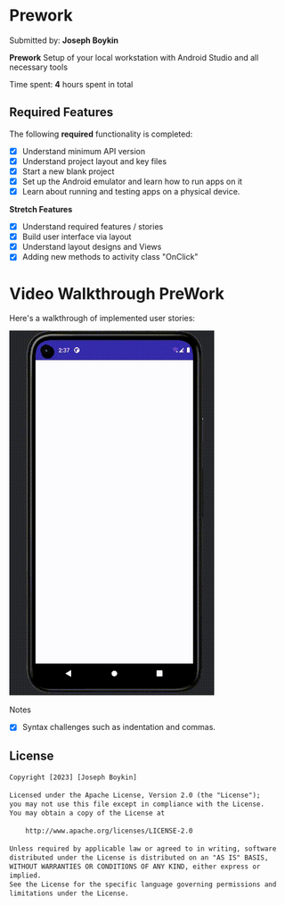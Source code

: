 # Prework

Submitted by: **Joseph Boykin**

**Prework** Setup of your local workstation with Android Studio and all necessary tools

Time spent: **4** hours spent in total

## Required Features

The following **required** functionality is completed:

- [x] Understand minimum API version
- [x] Understand project layout and key files
- [x] Start a new blank project
- [x] Set up the Android emulator and learn how to run apps on it
- [x] Learn about running and testing apps on a physical device.

**Stretch Features**
- [x] Understand required features / stories
- [x] Build user interface via layout
- [x] Understand layout designs and Views
- [x] Adding new methods to activity class "OnClick"

# Video Walkthrough PreWork
Here's a walkthrough of implemented user stories:


<img src='https://github.com/joeboykin/Prework/blob/0668f35144df7f054e4d3b599fd2b179112ced54/Toast-2_Prework.gif' title='PreWork' width='' alt='PreWork'/>

Notes
- [x] Syntax challenges such as indentation and commas.

## License
    Copyright [2023] [Joseph Boykin]

    Licensed under the Apache License, Version 2.0 (the "License");
    you may not use this file except in compliance with the License.
    You may obtain a copy of the License at

        http://www.apache.org/licenses/LICENSE-2.0

    Unless required by applicable law or agreed to in writing, software
    distributed under the License is distributed on an "AS IS" BASIS,
    WITHOUT WARRANTIES OR CONDITIONS OF ANY KIND, either express or implied.
    See the License for the specific language governing permissions and
    limitations under the License.
